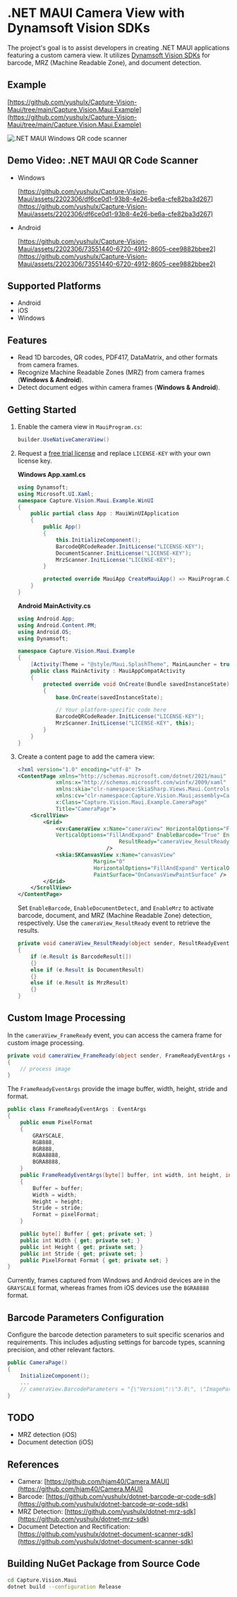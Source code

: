 # .NET MAUI Camera View with Dynamsoft Vision SDKs
The project's goal is to assist developers in creating .NET MAUI applications featuring a custom camera view. It utilizes [Dynamsoft Vision SDKs](https://www.dynamsoft.com/) for barcode, MRZ (Machine Readable Zone), and document detection.

## Example
[https://github.com/yushulx/Capture-Vision-Maui/tree/main/Capture.Vision.Maui.Example](https://github.com/yushulx/Capture-Vision-Maui/tree/main/Capture.Vision.Maui.Example)

![.NET MAUI Windows QR code scanner](https://camo.githubusercontent.com/5b212f793f3ae53c7d2d2ba926f9edafeb3c117b9f63b2ea2ab668cc8938732f/68747470733a2f2f7777772e64796e616d736f66742e636f6d2f636f6465706f6f6c2f696d672f323032342f30312f646f746e65742d6d6175692d626172636f64652d646f63756d656e742d6d727a2e706e67)

## Demo Video: .NET MAUI QR Code Scanner

- Windows

  [https://github.com/yushulx/Capture-Vision-Maui/assets/2202306/df6ce0d1-93b8-4e26-be6a-cfe82ba3d267](https://github.com/yushulx/Capture-Vision-Maui/assets/2202306/df6ce0d1-93b8-4e26-be6a-cfe82ba3d267)

- Android

  [https://github.com/yushulx/Capture-Vision-Maui/assets/2202306/73551440-6720-4912-8605-cee9882bbee2](https://github.com/yushulx/Capture-Vision-Maui/assets/2202306/73551440-6720-4912-8605-cee9882bbee2)

## Supported Platforms
- Android
- iOS
- Windows

## Features
- Read 1D barcodes, QR codes, PDF417, DataMatrix, and other formats from camera frames.
- Recognize Machine Readable Zones (MRZ) from camera frames (**Windows & Android**).
- Detect document edges within camera frames (**Windows & Android**).

## Getting Started
1. Enable the camera view in `MauiProgram.cs`:

    ```csharp
    builder.UseNativeCameraView()
    ```

2. Request a [free trial license](https://www.dynamsoft.com/customer/license/trialLicense) and replace `LICENSE-KEY` with your own license key.
    
    **Windows App.xaml.cs**

    ```csharp
    using Dynamsoft;
    using Microsoft.UI.Xaml;
    namespace Capture.Vision.Maui.Example.WinUI
    {
        public partial class App : MauiWinUIApplication
        {
            public App()
            {
                this.InitializeComponent();
                BarcodeQRCodeReader.InitLicense("LICENSE-KEY");
                DocumentScanner.InitLicense("LICENSE-KEY");
                MrzScanner.InitLicense("LICENSE-KEY");
            }
    
            protected override MauiApp CreateMauiApp() => MauiProgram.CreateMauiApp();
        }
    }
    ```

    **Android MainActivity.cs**

    ```csharp
    using Android.App;
    using Android.Content.PM;
    using Android.OS;
    using Dynamsoft;
    
    namespace Capture.Vision.Maui.Example
    {
        [Activity(Theme = "@style/Maui.SplashTheme", MainLauncher = true, ConfigurationChanges = ConfigChanges.ScreenSize | ConfigChanges.Orientation | ConfigChanges.UiMode | ConfigChanges.ScreenLayout | ConfigChanges.SmallestScreenSize | ConfigChanges.Density)]
        public class MainActivity : MauiAppCompatActivity
        {
            protected override void OnCreate(Bundle savedInstanceState)
            {
                base.OnCreate(savedInstanceState);
    
                // Your platform-specific code here
                BarcodeQRCodeReader.InitLicense("LICENSE-KEY");
                MrzScanner.InitLicense("LICENSE-KEY", this);
            }
        }
    }
    ```

3. Create a content page to add the camera view:

    ```xml
    <?xml version="1.0" encoding="utf-8" ?>
    <ContentPage xmlns="http://schemas.microsoft.com/dotnet/2021/maui"
                xmlns:x="http://schemas.microsoft.com/winfx/2009/xaml"
                xmlns:skia="clr-namespace:SkiaSharp.Views.Maui.Controls;assembly=SkiaSharp.Views.Maui.Controls"
                xmlns:cv="clr-namespace:Capture.Vision.Maui;assembly=Capture.Vision.Maui"
                x:Class="Capture.Vision.Maui.Example.CameraPage"
                Title="CameraPage">
        <ScrollView>
            <Grid>
                <cv:CameraView x:Name="cameraView" HorizontalOptions="FillAndExpand"
                VerticalOptions="FillAndExpand" EnableBarcode="True" EnableDocumentDetect="True" EnableMrz="True"
                                    ResultReady="cameraView_ResultReady" FrameReady="cameraView_FrameReady"
                                />
                <skia:SKCanvasView x:Name="canvasView" 
                            Margin="0"
                            HorizontalOptions="FillAndExpand" VerticalOptions="FillAndExpand"
                            PaintSurface="OnCanvasViewPaintSurface" />
            </Grid>
        </ScrollView>
    </ContentPage>
    ```

    Set `EnableBarcode`, `EnableDocumentDetect`, and `EnableMrz` to activate barcode, document, and MRZ (Machine Readable Zone) detection, respectively. Use the `cameraView_ResultReady` event to retrieve the results.

    ```csharp
    private void cameraView_ResultReady(object sender, ResultReadyEventArgs e)
    {
        if (e.Result is BarcodeResult[])
        {}
        else if (e.Result is DocumentResult)
        {}
        else if (e.Result is MrzResult)
        {}    
    }
    ```

## Custom Image Processing
In the `cameraView_FrameReady` event, you can access the camera frame for custom image processing. 

```csharp
private void cameraView_FrameReady(object sender, FrameReadyEventArgs e)
{
    // process image
}
```

The `FrameReadyEventArgs` provide the image buffer, width, height, stride and format.

```csharp
public class FrameReadyEventArgs : EventArgs
{ 
    public enum PixelFormat
    {
        GRAYSCALE,
        RGB888,
        BGR888,
        RGBA8888,
        BGRA8888,
    }
    public FrameReadyEventArgs(byte[] buffer, int width, int height, int stride, PixelFormat pixelFormat)
    {
        Buffer = buffer;
        Width = width;
        Height = height;
        Stride = stride;
        Format = pixelFormat;
    }

    public byte[] Buffer { get; private set; }
    public int Width { get; private set; }
    public int Height { get; private set; }
    public int Stride { get; private set; }
    public PixelFormat Format { get; private set; }
}
```

Currently, frames captured from Windows and Android devices are in the `GRAYSCALE` format, whereas frames from iOS devices use the `BGRA8888` format.


## Barcode Parameters Configuration
Configure the barcode detection parameters to suit specific scenarios and requirements. This includes adjusting settings for barcode types, scanning precision, and other relevant factors.
    
```csharp
public CameraPage()
{
    InitializeComponent();
    ...
    // cameraView.BarcodeParameters = "{\"Version\":\"3.0\", \"ImageParameter\":{\"Name\":\"IP1\", \"BarcodeFormatIds\":[\"BF_QR_CODE\", \"BF_ONED\"], \"ExpectedBarcodesCount\":20}}";
}
```

## TODO
- MRZ detection (iOS)
- Document detection (iOS)


## References
- Camera: [https://github.com/hjam40/Camera.MAUI](https://github.com/hjam40/Camera.MAUI)
- Barcode: [https://github.com/yushulx/dotnet-barcode-qr-code-sdk](https://github.com/yushulx/dotnet-barcode-qr-code-sdk)
- MRZ Detection: [https://github.com/yushulx/dotnet-mrz-sdk](https://github.com/yushulx/dotnet-mrz-sdk)
- Document Detection and Rectification: [https://github.com/yushulx/dotnet-document-scanner-sdk](https://github.com/yushulx/dotnet-document-scanner-sdk)


## Building NuGet Package from Source Code

```bash
cd Capture.Vision.Maui
dotnet build --configuration Release
```